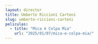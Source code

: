 ```yaml
---
layout: director
title: Umberto Riccioni Carteni
slug: umberto-riccioni-carteni
peliculas:
  - title: "Mica è Colpa Mia"
    url: "2025/01/07/mica-e-colpa-mia/"
---
```

